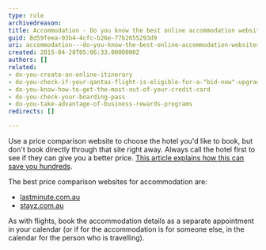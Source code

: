 ```yaml
---
type: rule
archivedreason: 
title: Accommodation - Do you know the best online accommodation websites?
guid: 8d59feea-03b4-4cfc-b26e-77b2655293d9
uri: accommodation---do-you-know-the-best-online-accommodation-websites
created: 2015-04-28T05:06:33.0000000Z
authors: []
related:
- do-you-create-an-online-itinerary
- do-you-check-if-your-qantas-flight-is-eligible-for-a-"bid-now"-upgrade
- do-you-know-how-to-get-the-most-out-of-your-credit-card
- do-you-check-your-boarding-pass
- do-you-take-advantage-of-business-rewards-programs
redirects: []

---
```


Use a price comparison website to choose the hotel you'd like to book, but don't book directly through that site right away. Always call the hotel first to see if they can give you a better price. [This article explains how this can save you hundreds](http&#58;//roadwarriorvoices.com/2015/06/03/why-you-should-book-your-stay-directly-with-the-hotel/). 



The best price comparison websites for accommodation are:

* [lastminute.com.au](http&#58;//www.lastminute.com.au/)
* [stayz.com.au](http&#58;//www.stayz.com.au/)

As with flights, book the accommodation details as a separate appointment in your calendar (or if for the accommodation is for someone else, in the calendar for the person who is travelling).


<!--endintro-->
